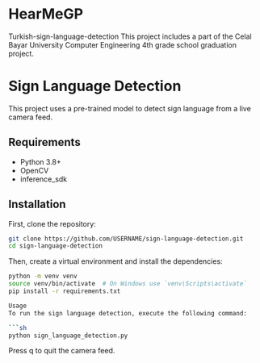 # HearMeGP
Turkish-sign-language-detection
This project includes a part of the Celal Bayar University Computer Engineering 4th grade school graduation project.

# Sign Language Detection

This project uses a pre-trained model to detect sign language from a live camera feed.

## Requirements

- Python 3.8+
- OpenCV
- inference_sdk

## Installation

First, clone the repository:

```sh
git clone https://github.com/USERNAME/sign-language-detection.git
cd sign-language-detection
```
Then, create a virtual environment and install the dependencies:

```sh
python -m venv venv
source venv/bin/activate  # On Windows use `venv\Scripts\activate`
pip install -r requirements.txt

Usage
To run the sign language detection, execute the following command:

```sh
python sign_language_detection.py
```

Press q to quit the camera feed.
